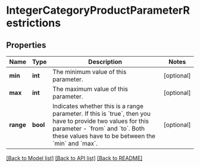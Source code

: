# IntegerCategoryProductParameterRestrictions

## Properties
Name | Type | Description | Notes
------------ | ------------- | ------------- | -------------
**min** | **int** | The minimum value of this parameter. | [optional] 
**max** | **int** | The maximum value of this parameter. | [optional] 
**range** | **bool** | Indicates whether this is a range parameter. If this is &#x60;true&#x60;, then you have to provide two values for this parameter - &#x60;from&#x60; and &#x60;to&#x60;. Both these values have to be between the &#x60;min&#x60; and &#x60;max&#x60;. | [optional] 

[[Back to Model list]](../../README.md#documentation-for-models) [[Back to API list]](../../README.md#documentation-for-api-endpoints) [[Back to README]](../../README.md)

